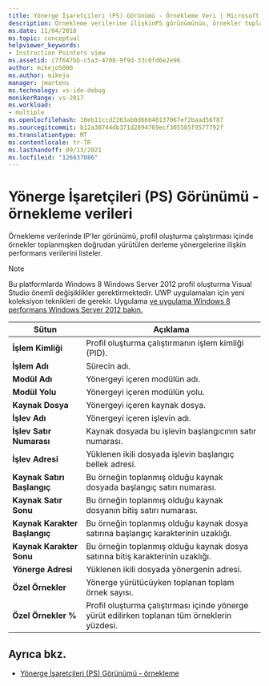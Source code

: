 ```yaml
---
title: Yönerge İşaretçileri (PS) Görünümü - Örnekleme Veri | Microsoft Docs
description: Örnekleme verilerine ilişkinPS görünümünün, örnekler toplanmış olduğunda doğrudan yürütülen derleme yönergeleri için performans verilerini nasıl listelemektedir?
ms.date: 11/04/2016
ms.topic: conceptual
helpviewer_keywords:
- Instruction Pointers view
ms.assetid: c7f647bb-c5a3-4708-9f9d-33c0fd6e2e96
author: mikejo5000
ms.author: mikejo
manager: jmartens
ms.technology: vs-ide-debug
monikerRange: vs-2017
ms.workload:
- multiple
ms.openlocfilehash: 10eb11ccd2263ab0d66040137067ef2baad56f87
ms.sourcegitcommit: b12a38744db371d2894769ecf305585f9577792f
ms.translationtype: MT
ms.contentlocale: tr-TR
ms.lasthandoff: 09/13/2021
ms.locfileid: "126637086"
---
```

# <a name="instruction-pointers-ips-view---sampling-data"></a>Yönerge İşaretçileri (PS) Görünümü - örnekleme verileri
Örnekleme verilerinde IP'ler görünümü, profil oluşturma çalıştırması içinde örnekler toplanmışken doğrudan yürütülen derleme yönergelerine ilişkin performans verilerini listeler.

> [!NOTE]
> Bu platformlarda Windows 8 Windows Server 2012 profil oluşturma Visual Studio önemli değişiklikler gerektirmektedir. UWP uygulamaları için yeni koleksiyon teknikleri de gerekir. Uygulama [ve uygulama Windows 8 performans Windows Server 2012 bakın.](../profiling/performance-tools-on-windows-8-and-windows-server-2012-applications.md)

|Sütun|Açıklama|
|------------|-----------------|
|**İşlem Kimliği**|Profil oluşturma çalıştırmanın işlem kimliği (PID).|
|**İşlem Adı**|Sürecin adı.|
|**Modül Adı**|Yönergeyi içeren modülün adı.|
|**Modül Yolu**|Yönergeyi içeren modülün yolu.|
|**Kaynak Dosya**|Yönergeyi içeren kaynak dosya.|
|**İşlev Adı**|Yönergeyi içeren işlevin adı.|
|**İşlev Satır Numarası**|Kaynak dosyada bu işlevin başlangıcının satır numarası.|
|**İşlev Adresi**|Yüklenen ikili dosyada işlevin başlangıç bellek adresi.|
|**Kaynak Satırı Başlangıç**|Bu örneğin toplanmış olduğu kaynak dosyada başlangıç satırı numarası.|
|**Kaynak Satır Sonu**|Bu örneğin toplanmış olduğu kaynak dosyanın bitiş satırı numarası.|
|**Kaynak Karakter Başlangıç**|Bu örneğin toplanmış olduğu kaynak dosya satırına başlangıç karakterinin uzaklığı.|
|**Kaynak Karakter Sonu**|Bu örneğin toplanmış olduğu kaynak dosya satırına bitiş karakterinin uzaklığı.|
|**Yönerge Adresi**|Yüklenen ikili dosyada yönergenin adresi.|
|**Özel Örnekler**|Yönerge yürütücüyken toplanan toplam örnek sayısı.|
|**Özel Örnekler %**|Profil oluşturma çalıştırması içinde yönerge yürüt edilirken toplanan tüm örneklerin yüzdesi.|

## <a name="see-also"></a>Ayrıca bkz.
- [Yönerge İşaretçileri (PS) Görünümü - örnekleme](../profiling/instruction-pointers-ips-view-dotnet-memory-sampling-data.md)
